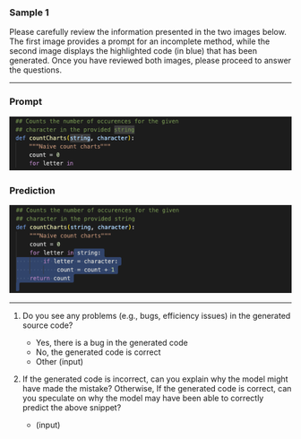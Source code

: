 ### Sample 1

Please carefully review the information presented in the two images below. The first image provides a prompt for an incomplete method, while the second image displays the highlighted code (in blue) that has been generated. Once you have reviewed both images, please proceed to answer the questions.

-------

### Prompt
![prompt](../Generation/S1_G_C_P.png)

### Prediction
![prediction](../Generation/S1_G_C_G.png)

-------

1. Do you see any problems (e.g., bugs, efficiency issues) in the generated source code?
    - Yes, there is a bug in the generated code
    - No, the generated code is correct
    - Other (input)

2. If the generated code is incorrect, can you explain why the model might have made the mistake? Otherwise, If the generated code is correct, can you speculate on why the model may have been able to correctly predict the above snippet?
    - (input)